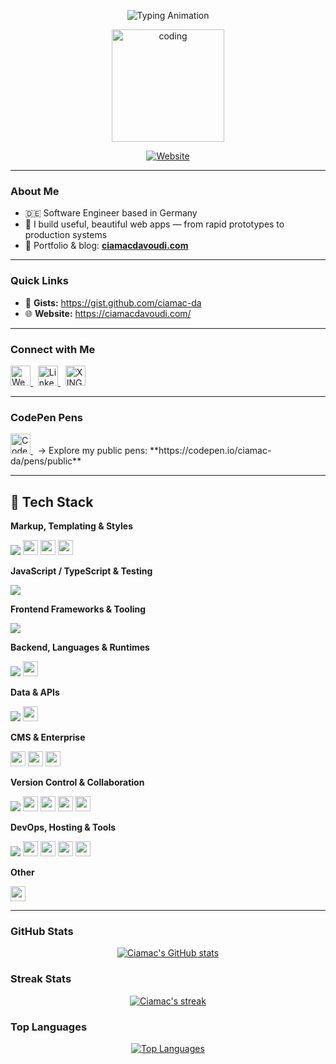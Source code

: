 <!-- Hero -->
<p align="center">
  <img src="https://readme-typing-svg.herokuapp.com?size=28&duration=3500&pause=900&center=true&vCenter=true&color=126E16&weight=700&width=980&lines=Hi+there%2C+I'm+Ciamac+%F0%9F%91%BD;Software+Engineer+in+Germany;Javascript+%E2%80%A2+Vue+%E2%80%A2+Nuxt+%E2%80%A2+TypeScript+%E2%80%A2+React+%E2%80%A2+NextJs" alt="Typing Animation" />
</p>

<p align="center">
  <img src="https://media.giphy.com/media/qgQUggAC3Pfv687qPC/giphy.gif" alt="coding" height="180" />
</p>

<p align="center">
  <a href="https://ciamacdavoudi.com/">
    <img alt="Website" src="https://img.shields.io/website?label=ciamacdavoudi.com&style=for-the-badge&url=https%3A%2F%2Fciamacdavoudi.com%2F">
  </a>
</p>

---

### About Me

- 🇩🇪  Software Engineer based in Germany
- 🧩  I build useful, beautiful web apps — from rapid prototypes to production systems
- 🔗  Portfolio & blog: **[ciamacdavoudi.com](https://ciamacdavoudi.com/)**

---

### Quick Links

- 📌 **Gists:** https://gist.github.com/ciamac-da
- 🌐 **Website:** https://ciamacdavoudi.com/

---

### Connect with Me

<a href="https://ciamacdavoudi.com/">
  <img alt="Website" height="32" src="https://img.shields.io/badge/Website-4285F4?logo=google-chrome&logoColor=white" />
</a>
&nbsp;
<a href="https://www.linkedin.com/in/ing-ciamac-davoudi-0a57a31a2/">
  <img alt="LinkedIn" height="32" src="https://img.shields.io/badge/LinkedIn-0A66C2?logo=linkedin&logoColor=white" />
</a>
&nbsp;
<a href="https://www.xing.com/profile/Ciamac_Davoudi/cv">
  <img alt="XING" height="32" src="https://img.shields.io/badge/XING-126567?logo=xing&logoColor=white" />
</a>

<br/>


[website]: https://ciamacdavoudi.com/
[linkedin]: https://www.linkedin.com/in/ing-ciamac-davoudi-0a57a31a2/
[xing]: https://www.xing.com/profile/Ciamac_Davoudi/cv

---

### CodePen Pens

<a href="https://codepen.io/ciamac-da/pens/public">
  <img alt="CodePen" height="32" src="https://img.shields.io/badge/CodePen-000000?logo=codepen&logoColor=white" />
</a>
&nbsp; → Explore my public pens: **https://codepen.io/ciamac-da/pens/public**

---

## 🧰 Tech Stack

**Markup, Templating & Styles**
<p>
  <img src="https://skillicons.dev/icons?i=html,css,scss,styledcomponents,bootstrap,tailwind,mui,pug&perline=12" />
  <img src="https://img.shields.io/badge/Storybook-FF4785?logo=storybook&logoColor=white" height="24" />
  <img src="https://img.shields.io/badge/XML-0F172A?logo=w3c&logoColor=white" height="24" />
  <img src="https://img.shields.io/badge/EJS-6BAF92?logo=ejs&logoColor=white" height="24" />
</p>

**JavaScript / TypeScript & Testing**
<p>
  <img src="https://skillicons.dev/icons?i=javascript,typescript,jquery,jest,vitest&perline=12" />
</p>

**Frontend Frameworks & Tooling**
<p>
  <img src="https://skillicons.dev/icons?i=vue,nuxt,react,redux,nextjs,vite,webpack&perline=12" />
</p>

**Backend, Languages & Runtimes**
<p>
  <img src="https://skillicons.dev/icons?i=nodejs,express,java,python,deno&perline=12" />
  <img src="https://img.shields.io/badge/Oak%20(Deno)-1E293B?logo=deno&logoColor=white" height="24" />
</p>

**Data & APIs**
<p>
  <img src="https://skillicons.dev/icons?i=mongodb,graphql&perline=12" />
  <img src="https://img.shields.io/badge/JSONForms-2563EB?logo=json&logoColor=white" height="24" />
</p>

**CMS & Enterprise**
<p>
  <img src="https://img.shields.io/badge/Storyblok-09B3AF?logo=storyblok&logoColor=white" height="24" />
  <img src="https://img.shields.io/badge/Adobe%20Experience%20Manager%20(AEM)-FF0000?logo=adobe&logoColor=white" height="24" />
  <img src="https://img.shields.io/badge/WordPress-21759B?logo=wordpress&logoColor=white" height="24" />
</p>

**Version Control & Collaboration**
<p>
  <img src="https://skillicons.dev/icons?i=git,github,gitlab,bitbucket,notion&perline=12" />
  <img src="https://img.shields.io/badge/Trello-0052CC?logo=trello&logoColor=white" height="24" />
  <img src="https://img.shields.io/badge/Jira-0052CC?logo=jira&logoColor=white" height="24" />
  <img src="https://img.shields.io/badge/Mural-FF4F00?logo=mural&logoColor=white" height="24" />
  <img src="https://img.shields.io/badge/GitHub%20Copilot-000000?logo=githubcopilot&logoColor=white" height="24" />
</p>

**DevOps, Hosting & Tools**
<p>
  <img src="https://skillicons.dev/icons?i=nginx,docker,vercel,firebase,netlify,heroku,postman,raspberrypi,linux,ubuntu,idea,vscode,atom&perline=12" />
  <img src="https://img.shields.io/badge/Insomnia-4000BF?logo=insomnia&logoColor=white" height="24" />
  <img src="https://img.shields.io/badge/Render-2A2A72?logo=render&logoColor=white" height="24" />
  <img src="https://img.shields.io/badge/Office%20365-D83B01?logo=microsoftoffice&logoColor=white" height="24" />
  <img src="https://img.shields.io/badge/Kali%20Linux-557C94?logo=kalilinux&logoColor=white" height="24" />
</p>

**Other**
<p>
  <img src="https://img.shields.io/badge/Scratch-4D97FF?logo=scratch&logoColor=white" height="24" />
</p>

---

### GitHub Stats

<p align="center">
  <a href="https://github.com/ciamac-da">
    <img alt="Ciamac's GitHub stats" src="https://github-readme-stats.vercel.app/api?username=ciamac-da&theme=chartreuse-dark&show_icons=true&hide_border=true" />
  </a>
</p>

### Streak Stats
<p align="center">
  <a href="https://github.com/DenverCoder1/github-readme-streak-stats">
    <img title="Get streak stats at git.io/streak-stats" alt="Ciamac's streak" src="https://github-readme-streak-stats.herokuapp.com/?user=ciamac-da&theme=black-ice&hide_border=true&stroke=0000&background=060A0CD0"/>
  </a>
</p>

### Top Languages
<p align="center">
  <a href="https://github.com/anuraghazra/github-readme-stats">
    <img alt="Top Languages" src="https://github-readme-stats.vercel.app/api/top-langs/?username=ciamac-da&langs_count=8&count_private=true&layout=compact&theme=react&hide_border=true&bg_color=0D1117" />
  </a>
</p>



